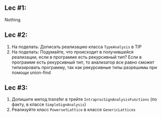 ## Lec #1:
Nothing

## Lec #2:

1. На поделать: Дописать реализацию класса `TypeAnalysis` в TIP
2. На поделать: Подумайте, что происходит в получившейся реализации, если в программе есть рекурсивный тип?
   Если в программе есть рекурсивный тип, то анализатор все равно сможет типизировать программу, так как 
   рекурсивные типы разрешимы при помощи union-find

## Lec #3:
1. Допишите метод transfer в трейте `IntraprocSignAnalysisFunctions` (по факту, в классе `SimpleSignAnalysis`)
2. Реализуйте класс `PowersetLattice` в классе `GenericLattices`
